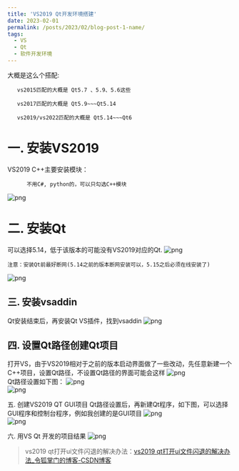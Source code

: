 ```yaml
---
title: 'VS2019 Qt开发环境搭建'
date: 2023-02-01
permalink: /posts/2023/02/blog-post-1-name/
tags:
  - VS
  - Qt
  - 软件开发环境
---
```


大概是这么个搭配:

       vs2015匹配的大概是 Qt5.7 、5.9、5.6这些

       vs2017匹配的大概是 Qt5.9~~~Qt5.14

       vs2019/vs2022匹配的大概是 Qt5.14~~~Qt6

一. 安装VS2019
======
VS2019 C++主要安装模块：

          不用C#, python的，可以只勾选C++模块
![png](/images/posts/vs2019c++.png)


二. 安装Qt
======
可以选择5.14，低于该版本的可能没有VS2019对应的Qt.
![png](/images/posts/qt5-14.png)

    注意：安装Qt前最好断网(5.14之前的版本断网安装可以，5.15之后必须在线安装了)
![png](/images/posts/qt5-14mscv.png)


三. 安装vsaddin 
------
Qt安装结束后，再安装Qt VS插件，找到vsaddin
![png](/images/posts/vsaddin.png)


四. 设置Qt路径创建Qt项目
------
打开VS，由于VS2019相对于之前的版本启动界面做了一些改动，先任意新建一个C++项目，设置Qt路径，不设置Qt路径的界面可能会这样
![png](/images/posts/QTVersion.png)  
Qt路径设置如下图：
![png](/images/posts/QTVersion1.png)  
![png](/images/posts/QTVersion2.png)  


五. 创建VS2019 QT GUI项目
Qt路径设置后，再新建Qt程序，如下图，可以选择GUI程序和控制台程序，例如我创建的是GUI项目
![png](/images/posts/VS2019QT.png)  
![png](/images/posts/VS2019QT2.png)  


六. 用VS Qt 开发的项目结果
![png](/images/posts/VS2019QT3.png)  


> vs2019 qt打开ui文件闪退的解决办法：[vs2019 qt打开ui文件闪退的解决办法_令狐掌门的博客-CSDN博客](https://mingshiqiang.blog.csdn.net/article/details/123615642)